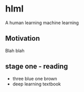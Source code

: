 # hlml
A human learning machine learning

## Motivation

Blah blah

## stage one - reading

- three blue one brown
- deep learning textbook